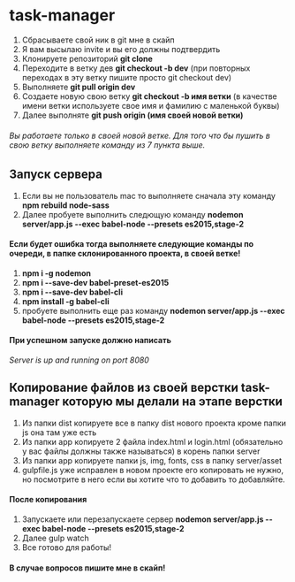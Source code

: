 # task-manager
1. Сбрасываете свой ник в git мне в скайп
2. Я вам высылаю invite и вы его должны подтвердить
3. Клонируете репозиторий **git clone** 
4. Переходите в ветку дев **git checkout -b dev** (при повторных переходах в эту ветку пишите просто git checkout dev)
5. Выполняете **git pull origin dev**
6. Создаете новую свою ветку **git checkout -b имя ветки**  (в качестве имени ветки используете свое имя и фамилию с маленькой буквы)
7. Далее выполняте  **git push origin (имя своей новой ветки)**
###### Вы работаете только в своей новой ветке. Для того что бы пушить в свою ветку выполняете команду из 7 пункта выше.


## Запуск сервера
1. Если вы не пользователь mac то выполняете сначала эту команду **npm rebuild node-sass** 
2. Далее пробуете выполнить следющую команду **nodemon server/app.js --exec babel-node --presets es2015,stage-2**

#### Если будет ошибка тогда выполняете следующие команды по очереди, в папке склонированного проекта, в своей ветке!
1. **npm i -g nodemon**
2. **npm i --save-dev babel-preset-es2015**
3. **npm i --save-dev babel-cli**
4. **npm install -g babel-cli**
5. пробуете выполнить еще раз команду **nodemon server/app.js --exec babel-node --presets es2015,stage-2**

#### При успешном запуске должно написать 
*Server is up and running on port 8080*

## Копирование файлов из своей верстки task-manager которую мы делали на этапе верстки
1. Из папки dist копируете все в папку dist нового проекта кроме папки js она там уже есть
2. Из папки app копируете 2 файла index.html и login.html (обязательно у вас файлы должны также называться) в корень папки server
3. Из папки app копируете папки js, img, fonts, css в папку server/asset
4. gulpfile.js уже исправлен в новом проекте его копировать не нужно, но посмотрите в него если вы хотите что то добавить то добавляйте.

#### После копирования
1. Запускаете или перезапускаете сервер **nodemon server/app.js --exec babel-node --presets es2015,stage-2**
2. Далее gulp watch
3. Все готово для работы!

#### В случае вопросов пишите мне в скайп!
